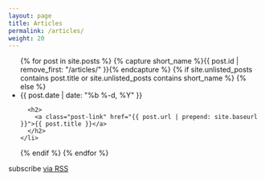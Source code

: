 ```yaml
---
layout: page
title: Articles
permalink: /articles/
weight: 20
---
```


<ul class="post-list">
{% for post in site.posts %}
  {% capture short_name %}{{ post.id | remove_first: "/articles/" }}{% endcapture %}
  {% if site.unlisted_posts contains post.title or site.unlisted_posts contains short_name %}
    <!-- Do not show hidden posts -->
  {% else %}
    <li>
      <span class="post-meta">{{ post.date | date: "%b %-d, %Y" }}</span>

      <h2>
        <a class="post-link" href="{{ post.url | prepend: site.baseurl }}">{{ post.title }}</a>
      </h2>
    </li>
  {% endif %}
{% endfor %}
</ul>

<p class="rss-subscribe">subscribe <a href="{{ "/feed.xml" | prepend: site.baseurl }}">via RSS</a></p>
